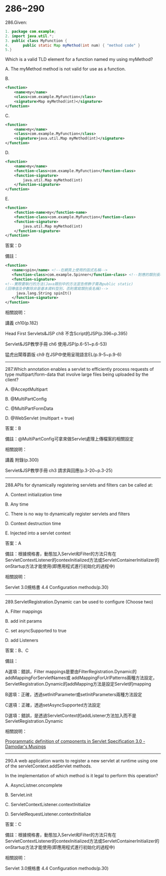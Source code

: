 286~290
========================
286.Given:

```java
1. package com.example;
2. import java.util.*;
3. public class MyFunction {
4. 		public static Map myMethod(int num) { "method code" }
5.}
```

Which is a valid TLD element for a function named my using myMethod?

A. The myMethod method is not valid for use as a function.

B.

```xml
<function> 
	<name>my</name> 
	<class>com.example.MyFunction</class> 
	<signature>Map myMethod(int)</signature> 
</function>
```

C.

```xml
<function> 
	<name>my</name> 
	<class>com.example.MyFunction</class> 
	<signature>java.util.Map myMethod(int)</signature> 
</function>
```

D.

```xml
<function> 
	<name>my</name> 
	<function-class>com.example.MyFunction</function-class> 
	<function-signature> 
		java.util.Map myMethod(int) 
	</function-signature> 
</function>
```

E.

```xml
<function> 
	<function-name>my</function-name> 
	<function-class>com.example.MyFunction</function-class> 
	<function-signature> 
		java.util.Map myMethod(int) 
	</function-signature> 
</function>
```

<!--sec data-title="解析" data-id="section286_2" data-collapse=true ces-->
答案：D

備註：

```xml
<function> 
   <name>spin</name> <!--在網頁上使用的函式名稱-->
   <function-class>com.example.Spinner</function-class> <!--對應的類別長名稱-->
   <function-signature> 
<!--實際要執行的方法(Java類別中的方法宣告修飾子需為public static)
(回傳值及參數除非是基本資料型別，否則需寫類別長名稱)-->
     java.lang.String spinIt() 
   </function-signature> 
</function> 
```

相關說明：

講義 ch10(p.182)

Head First Servlets&JSP ch8 不含Script的JSP(p.396~p.395)

Servlet&JSP教學手冊 ch6 使用JSP(p.6-51~p.6-53)

猛虎出閘尊爵版 ch9 在JSP中使用呈現語言EL(p.9-5~p.9-6)
<!--endsec-->

---
287.Which annotation enables a servlet to efficiently process requests of type multipart/form-data that involve large files being uploaded by the client?

A. @AcceptMultipart

B. @MultiPartConfig

C. @MultiPartFormData

D. @WebServlet (multipart = true)

<!--sec data-title="解析" data-id="section287_2" data-collapse=true ces-->
答案：B

備註：@MultiPartConfig可拿來做Servlet處理上傳檔案的相關設定

相關說明：

講義 附錄(p.300)

Servlet&JSP教學手冊 ch3 請求與回應(p.3-20~p.3-25)
<!--endsec-->

---
288.APIs for dynamically registering servlets and filters can be called at:

A. Context initialization time

B. Any time

C. There is no way to dynamically register servlets and filters

D. Context destruction time

E. Injected into a servlet context

<!--sec data-title="解析" data-id="section288_2" data-collapse=true ces-->
答案：A

備註：根據規格書，動態加入Servlet和Filter的方法只有在ServletContextListener的contexInitialized方法或ServletContainerInitializer的onStartup方法才能使用(即應用程式進行初始化的過程中)

相關說明：

Servlet 3.0規格書 4.4 Configuration methods(p.30)
<!--endsec-->

---
289.ServletRegistration.Dynamic can be used to configure (Choose two)

A. Filter mappings

B. add init params

C. set asyncSupported to true

D. add Listeners

<!--sec data-title="解析" data-id="section289_2" data-collapse=true ces-->
答案：B、C

備註：

A選項：錯誤，Filter mappings是要由FilterRegistration.Dynamic的addMappingForServletNames或 addMappingForUrlPatterns兩種方法設定，ServletRegistration.Dynamic的addMapping方法是設定Servlet的mapping

B選項：正確，透過setInitParameter或setInitParameters兩種方法設定

C選項：正確，透過setAsyncSupported方法設定

D選項：錯誤，是透過ServletContext的addListener方法加入而不是ServletRegistration.Dynamic

相關說明：

[Programmatic definition of components in Servlet Specification 3.0 - Damodar&#039;s Musings](http://www.softwareengineeringsolutions.com/blogs/2010/08/01/programmatic-definition-of-components-in-servlet-specification-3-0/)
<!--endsec-->

---
290.A web application wants to register a new servlet at runtime using one of the servletContext.addServlet
methods.

In the implementation of which method is it legal to perform this operation?

A. AsyncListner.oncomplete

B. Servlet.init

C. ServletContextListener.contextInitialize

D. ServletRequestListener.contextInitialize

<!--sec data-title="解析" data-id="section290_2" data-collapse=true ces-->
答案：C

備註：根據規格書，動態加入Servlet和Filter的方法只有在ServletContextListener的contexInitialized方法或ServletContainerInitializer的onStartup方法才能使用(即應用程式進行初始化的過程中)

相關說明：

Servlet 3.0規格書 4.4 Configuration methods(p.30)
<!--endsec-->
